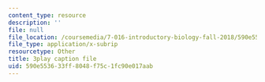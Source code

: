```yaml
---
content_type: resource
description: ''
file: null
file_location: /coursemedia/7-016-introductory-biology-fall-2018/590e553633ff8048f75c1fc90e017aab_7afYLl70cO0.srt
file_type: application/x-subrip
resourcetype: Other
title: 3play caption file
uid: 590e5536-33ff-8048-f75c-1fc90e017aab
---
```

